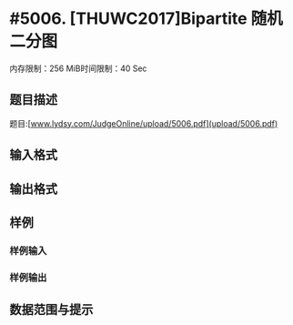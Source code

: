 # #5006. [THUWC2017]Bipartite 随机二分图

内存限制：256 MiB时间限制：40 Sec

## 题目描述

 题目:[www.lydsy.com/JudgeOnline/upload/5006.pdf](upload/5006.pdf)

## 输入格式

## 输出格式

## 样例

### 样例输入

### 样例输出

## 数据范围与提示
